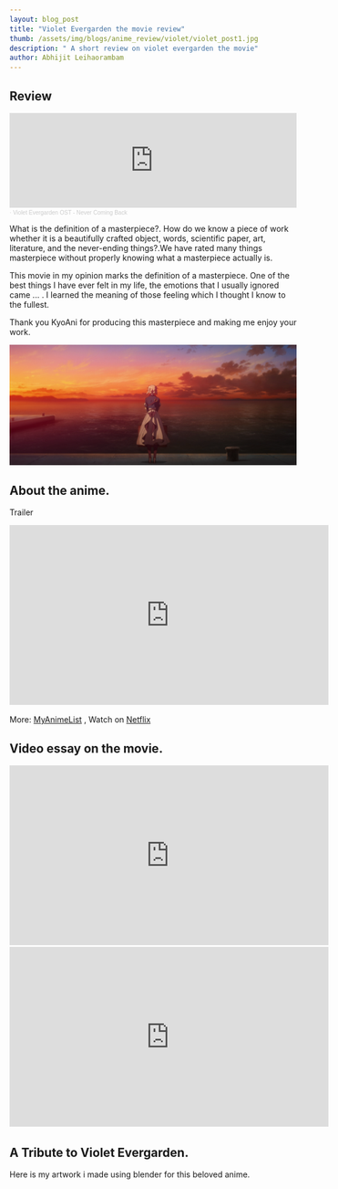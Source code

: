 ```yaml
---
layout: blog_post
title: "Violet Evergarden the movie review"
thumb: /assets/img/blogs/anime_review/violet/violet_post1.jpg
description: " A short review on violet evergarden the movie"
author: Abhijit Leihaorambam
---
```


## Review
<iframe width="100%" height="166" scrolling="no" frameborder="no" allow="autoplay" src="https://w.soundcloud.com/player/?url=https%3A//api.soundcloud.com/tracks/434275887&color=%23ff5500&auto_play=false&hide_related=false&show_comments=true&show_user=true&show_reposts=false&show_teaser=true"></iframe><div style="font-size: 10px; color: #cccccc;line-break: anywhere;word-break: normal;overflow: hidden;white-space: nowrap;text-overflow: ellipsis; font-family: Interstate,Lucida Grande,Lucida Sans Unicode,Lucida Sans,Garuda,Verdana,Tahoma,sans-serif;font-weight: 100;"><a href="https://soundcloud.com/sysofanas" title="𝘱𝘢𝘪𝘯痛み" target="_blank" style="color: #cccccc; text-decoration: none;"></a> · <a href="https://soundcloud.com/sysofanas/never-coming-back" title="Violet Evergarden OST -  Never Coming Back" target="_blank" style="color: #cccccc; text-decoration: none;">Violet Evergarden OST -  Never Coming Back</a></div>

What is the definition of a masterpiece?. How do we know a piece of work whether it is a beautifully crafted object, words, scientific paper, art, literature, and the never-ending things?.We have rated many things masterpiece without properly knowing what a masterpiece actually is.

This movie in my opinion marks the definition of a masterpiece. One of the best things I have ever felt in my life, the emotions that I usually ignored came ... . I learned the meaning of those feeling which I thought I know to the fullest.

Thank you KyoAni for producing this masterpiece and making me enjoy your work.

<img style="max-width: 100%" src="/assets/img/blogs/anime_review/violet/violet_2.png"/>

## About the anime.
Trailer

<div class="videoWrapper">
<iframe width="560" height="315" src="https://www.youtube.com/embed/NSIzsFOfd8M" title="YouTube video player" frameborder="0" allow="accelerometer; autoplay; clipboard-write; encrypted-media; gyroscope; picture-in-picture" allowfullscreen></iframe>
</div>

More: [MyAnimeList](https://myanimelist.net/anime/37987/Violet_Evergarden_Movie) , Watch on [Netflix](https://www.netflix.com/title/81193214)  

## Video essay on the movie.

<div class="videoWrapper">
<iframe width="560" height="315" src="https://www.youtube.com/embed/TEOrPKlgQaQ" title="YouTube video player" frameborder="0" allow="accelerometer; autoplay; clipboard-write; encrypted-media; gyroscope; picture-in-picture" allowfullscreen></iframe>
</div>

<div class="videoWrapper">
<iframe width="560" height="315" src="https://www.youtube.com/embed/d_fMfH3ew4U" title="YouTube video player" frameborder="0" allow="accelerometer; autoplay; clipboard-write; encrypted-media; gyroscope; picture-in-picture" allowfullscreen></iframe>
</div>

## A Tribute to Violet Evergarden.
Here is my artwork i made using blender for this beloved anime.
<p align="center">
<!-- <img src="https://i.imgur.com/8VMtwWE.jpg" /> -->
</p>
